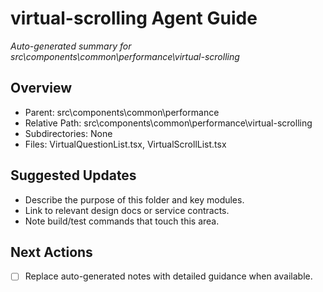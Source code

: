 ﻿# virtual-scrolling Agent Guide
*Auto-generated summary for src\components\common\performance\virtual-scrolling*

## Overview
- Parent: src\components\common\performance
- Relative Path: src\components\common\performance\virtual-scrolling
- Subdirectories: None
- Files: VirtualQuestionList.tsx, VirtualScrollList.tsx

## Suggested Updates
- Describe the purpose of this folder and key modules.
- Link to relevant design docs or service contracts.
- Note build/test commands that touch this area.

## Next Actions
- [ ] Replace auto-generated notes with detailed guidance when available.
